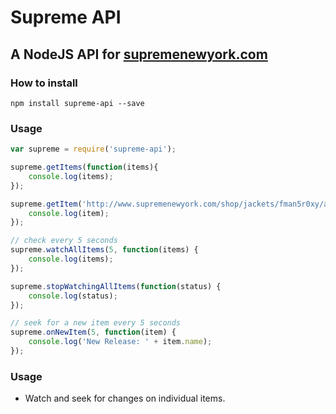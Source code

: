 # Supreme API
## A NodeJS API for [supremenewyork.com](http://www.supremenewyork.com/)

### How to install
```npm install supreme-api --save```  

### Usage
```javascript
var supreme = require('supreme-api');

supreme.getItems(function(items){
    console.log(items);
});

supreme.getItem('http://www.supremenewyork.com/shop/jackets/fman5r0xy/aw5dopam2', function(item){
    console.log(item);
});

// check every 5 seconds
supreme.watchAllItems(5, function(items) {
    console.log(items);
});

supreme.stopWatchingAllItems(function(status) {
    console.log(status);
});

// seek for a new item every 5 seconds
supreme.onNewItem(5, function(item) {
    console.log('New Release: ' + item.name);
});

```
### Usage
* Watch and seek for changes on individual items.
